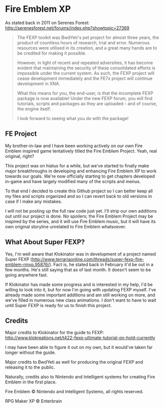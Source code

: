 Fire Emblem XP
====

As stated back in 2011 on Serenes Forest: http://serenesforest.net/forums/index.php?showtopic=27369

<blockquote>The FEXP toolkit was BwdYeti's pet project for almost three years, the product of countless hours of research, trial and error. Numerous resources were utilised in its creation, and a great many hands are to be credited for making it possible.

However, in light of recent and repeated adversities, it has become evident that maintaining the security of these consolidated efforts is impossible under the current system. As such, the FEXP project will cease development immediately and the FE7x project will continue development in XNA.

What this means for you, the end-user, is that the incomplete FEXP package is now available! Under the new FEXP forum, you will find tutorials, scripts and packages as they are uploaded - and of course, the engine itself.

I look forward to seeing what you do with the package!</blockquote>


## FE Project

My brother-in-law and I have been working actively on our own Fire Emblem inspired game tentatively titled the Fire Emblem Project. Yeah, real original, right?

This project was on hiatus for a while, but we've started to finally make major breakthroughs in developing and enhancing Fire Emblem XP to work towards our goals. We're now officially starting to get chapters developed in-game and have largely modified many of the scripts and menus.

To that end I decided to create this Github project so I can better keep all my files and scripts organized and so I can revert back to old versions in case if I make any mistakes.

I will not be posting up the full raw code just yet. I'll strip our own additions out until our project is done. No spoilers; the Fire Emblem Project may be inspired by the series, and it will use Fire Emblem music, but it will have its own original storyline unrelated to Fire Emblem whatsoever.


## What About Super FEXP?

Yes, I'm well aware that Klokinator was in development of a project named Super FEXP (http://www.terrariaonline.com/threads/super-fexp-fire-emblem-rmxp.95876/). Fact is, he stated back in February it'd be out in a few months. He's still saying that as of last month. It doesn't seem to be going anywhere fast.

If Klokinator has made some progress and is interested in my help, I'd be willing to look into it, but for now I'm going with updating FEXP myself. I've already made some important additions and am still working on more, and we've filled in numerous new class animations. I don't want to have to wait until Super FEXP is ready for us to finish this project.


## Credits

Major credits to Klokinator for the guide to FEXP: http://www.klokreations.net/t422-fexp-ultimate-tutorial-on-hold-currently

I may have been able to figure it out on my own, but it would've taken far longer without the guide.

Major credits to BwdYeti as well for producing the original FEXP and releasing it to the public.

Naturally, credits also to Nintendo and Intelligent systems for creating Fire Emblem in the first place.

Fire Emblem &copy; Nintendo and Intelligent Systems, all rights reserved.

RPG Maker XP &copy; Enterbrain
